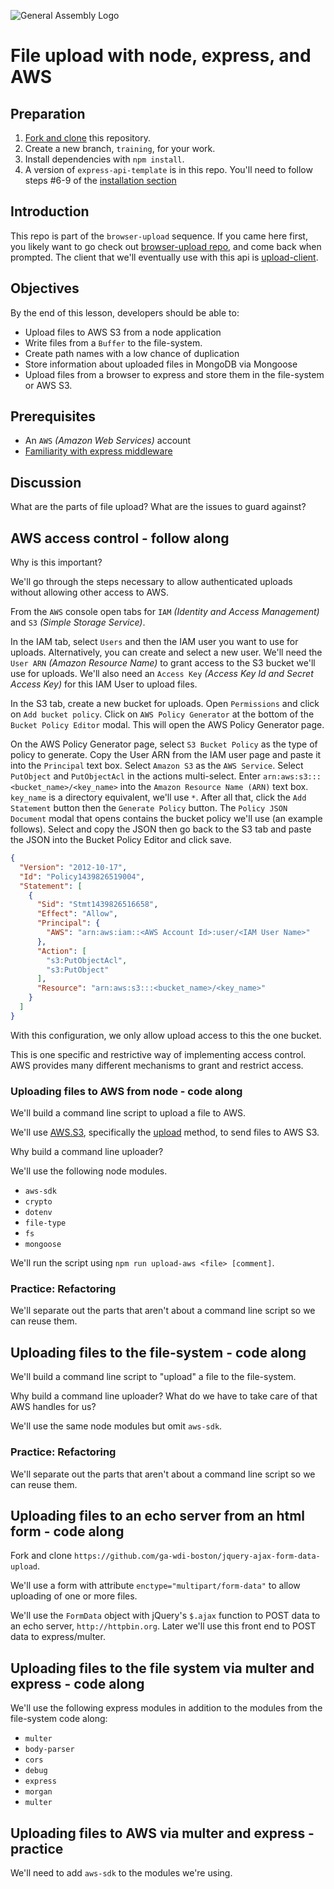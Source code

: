 ![General Assembly Logo](http://i.imgur.com/ke8USTq.png)

# File upload with node, express, and AWS

## Preparation

1.  [Fork and clone](https://github.com/ga-wdi-boston/meta/wiki/ForkAndClone)
    this repository.
1.  Create a new branch, `training`, for your work.
1.  Install dependencies with `npm install`.
1.  A version of `express-api-template` is in this repo. You'll need to follow
steps #6-9 of the [installation section](https://github.com/ga-wdi-boston/express-api-template#installation)

## Introduction

This repo is part of the `browser-upload` sequence. If you came here first,
you likely want to go check out [browser-upload repo](https://github.com/ga-wdi-boston/browser-upload), and come back when
prompted. The client that we'll eventually use with this api is
[upload-client](https://github.com/ga-wdi-boston/upload-client).

## Objectives

By the end of this lesson, developers should be able to:

-   Upload files to AWS S3 from a node application
-   Write files from a `Buffer` to the file-system.
-   Create path names with a low chance of duplication
-   Store information about uploaded files in MongoDB via Mongoose
-   Upload files from a browser to express and store them in the file-system or AWS S3.

## Prerequisites

-   An `AWS` _(Amazon Web Services)_ account
-   [Familiarity with express middleware](https://github.com/ga-wdi-boston/express-standard-middleware)

## Discussion

What are the parts of file upload?  What are the issues to guard against?

## AWS access control - follow along

Why is this important?

We'll go through the steps necessary to allow authenticated uploads without allowing other access to AWS.

From the `AWS` console open tabs for `IAM` _(Identity and Access Management)_ and `S3` _(Simple Storage Service)_.

In the IAM tab, select `Users` and then the IAM user you want to use for uploads.  Alternatively, you can create and select a new user.  We'll need the `User ARN` _(Amazon Resource Name)_ to grant access to the S3 bucket we'll use for uploads.  We'll also need an `Access Key` _(Access Key Id and Secret Access Key)_ for this IAM User to upload files.

In the S3 tab, create a new bucket for uploads.  Open `Permissions` and click on `Add bucket policy`.  Click on `AWS Policy Generator` at the bottom of the `Bucket Policy Editor` modal.  This will open the AWS Policy Generator page.

On the AWS Policy Generator page, select `S3 Bucket Policy` as the type of policy to generate.  Copy the User ARN from the IAM user page and paste it into the `Principal` text box.  Select `Amazon S3` as the `AWS Service`.  Select `PutObject` and `PutObjectAcl` in the actions multi-select.  Enter `arn:aws:s3:::<bucket_name>/<key_name>` into the `Amazon Resource Name (ARN)` text box. `key_name` is a directory equivalent, we'll use `*`. After all that, click the `Add Statement` button then the `Generate Policy` button.  The `Policy JSON Document` modal that opens contains the bucket policy we'll use (an example follows). Select and copy the JSON then go back to the S3 tab and paste the JSON into the Bucket Policy Editor and click save.

```json
{
  "Version": "2012-10-17",
  "Id": "Policy1439826519004",
  "Statement": [
    {
      "Sid": "Stmt1439826516658",
      "Effect": "Allow",
      "Principal": {
        "AWS": "arn:aws:iam::<AWS Account Id>:user/<IAM User Name>"
      },
      "Action": [
        "s3:PutObjectAcl",
        "s3:PutObject"
      ],
      "Resource": "arn:aws:s3:::<bucket_name>/<key_name>"
    }
  ]
}
```

With this configuration, we only allow upload access to this the one bucket.

This is one specific and restrictive way of implementing access control.  AWS provides many different mechanisms to grant and restrict access.

### Uploading files to AWS from node - code along

We'll build a command line script to upload a file to AWS.

We'll use [AWS.S3](http://docs.aws.amazon.com/AWSJavaScriptSDK/latest/AWS/S3.html), specifically the [upload](http://docs.aws.amazon.com/AWSJavaScriptSDK/latest/AWS/S3.html#upload-property) method, to send files to AWS S3.

Why build a command line uploader?

We'll use the following node modules.

-   `aws-sdk`
-   `crypto`
-   `dotenv`
-   `file-type`
-   `fs`
-   `mongoose`

We'll run the script using `npm run upload-aws <file> [comment]`.

### Practice: Refactoring

We'll separate out the parts that aren't about a command line script so we can reuse them.

## Uploading files to the file-system - code along

We'll build a command line script to "upload" a file to the file-system.

Why build a command line uploader?  What do we have to take care of that AWS handles for us?

We'll use the same node modules but omit `aws-sdk`.

### Practice: Refactoring

We'll separate out the parts that aren't about a command line script so we can reuse them.

## Uploading files to an echo server from an html form - code along

Fork and clone `https://github.com/ga-wdi-boston/jquery-ajax-form-data-upload`.

We'll use a form with attribute `enctype="multipart/form-data"` to allow uploading of one or more files.

We'll use the `FormData` object with jQuery's `$.ajax` function to POST data to an echo server, `http://httpbin.org`.  Later we'll use this front end to POST data to express/multer.

## Uploading files to the file system via multer and express - code along

We'll use the following express modules in addition to the modules from the file-system code along:

- `multer`
- `body-parser`
- `cors`
- `debug`
- `express`
- `morgan`
- `multer`


## Uploading files to AWS via multer and express - practice

We'll need to add `aws-sdk` to the modules we're using.
